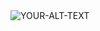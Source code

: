 <picture>
 <source media="(prefers-color-scheme: dark)" srcset="https://github.com/Arif043/Arif043.github.io/assets/142011752/45214bad-80d7-49d0-beef-28bf99bee04d">
 <source media="(prefers-color-scheme: light)" srcset="https://github.com/Arif043/Arif043.github.io/assets/142011752/45214bad-80d7-49d0-beef-28bf99bee04d">
 <img alt="YOUR-ALT-TEXT" src="https://github.com/Arif043/Arif043.github.io/assets/142011752/45214bad-80d7-49d0-beef-28bf99bee04d">
</picture>
